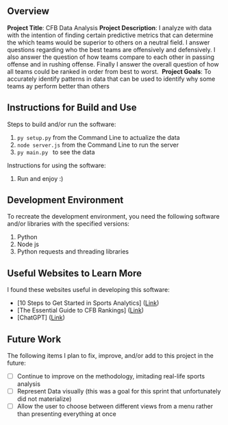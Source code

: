 ## Overview

**Project Title**:
CFB Data Analysis
**Project Description**:
I analyze with data with the intention of finding certain predictive metrics that can determine the which teams 
would be superior to others on a neutral field. I answer questions regarding who the best teams are offensively
and defensively. I also answer the question of how teams compare to each other in passing offense and in rushing offense. 
Finally I answer the overall question of how all teams could be ranked in order from best to worst. 
**Project Goals**:
To accurately identify patterns in data that can be used to identify why some teams ay perform better than others
## Instructions for Build and Use

Steps to build and/or run the software:

1. `py setup.py` from the Command Line to actualize the data 
2. `node server.js` from the Command Line to run the server
3. `py main.py ` to see the data

Instructions for using the software:

1. Run and enjoy :)

## Development Environment 

To recreate the development environment, you need the following software and/or libraries with the specified versions:

1. Python 
2. Node js
3. Python requests and threading libraries

## Useful Websites to Learn More

I found these websites useful in developing this software:

* [10 Steps to Get Started in Sports Analytics] ([Link](https://sweepsportsanalytics.com/2021/08/01/10-steps-to-get-started-in-sports-analytics/))
* [The Essential Guide to CFB Rankings] ([Link](https://thepowerrank.com/guide-cfb-rankings/))
* [ChatGPT] ([Link](https://chatgpt.com/))

## Future Work

The following items I plan to fix, improve, and/or add to this project in the future:

* [ ] Continue to improve on the methodology, imitading real-life sports analysis
* [ ] Represent Data visually (this was a goal for this sprint that unfortunately did not materialize)
* [ ] Allow the user to choose between different views from a menu rather than presenting everything at once

